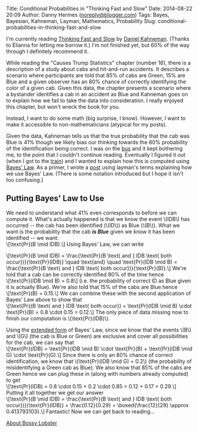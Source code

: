 Title: Conditional Probabilities in "Thinking Fast and Slow"
Date: 2014-08-22 20:09
Author: Danny Hermes (noreply@blogger.com)
Tags: Bayes, Bayesian, Kahneman, Layman, Mathematics, Probability
Slug: conditional-probabilities-in-thinking-fast-and-slow

I'm currently reading [Thinking Fast and
Slow](http://www.amazon.com/Thinking-Fast-Slow-Daniel-Kahneman/dp/0374533555)
by [Daniel Kahneman](http://en.wikipedia.org/wiki/Daniel_Kahneman).
(Thanks to Elianna for letting me borrow it.) I'm not finished yet, but
60% of the way through I definitely recommend it.  
  
While reading the "Causes Trump Statistics" chapter (number 16), there
is a description of a study about cabs and hit-and-run accidents. It
describes a scenario where participants are told that 85% of cabs are
Green, 15% are Blue and a given observer has an 80% chance of correctly
identifying the color of a given cab. Given this data, the chapter
presents a scenario where a bystander identifies a cab in an accident as
Blue and Kahneman goes on to explain how we fail to take the data into
consideration. I really enjoyed this chapter, but won't wreck the book
for you.  
  
Instead, I want to do some math (big surprise, I know). However, I want
to make it accessible to non-mathematicians (atypical for my posts).  
  
Given the data, Kahneman tells us that the true probability that the cab
was Blue is 41% though we likely bias our thinking towards the 80%
probability of the identification being correct. I was on the
[bus](http://www.sfmta.com/) and it kept bothering me, to the point that
I couldn't continue reading. Eventually I figured it out (when I got to
the [train](http://www.bart.gov/)) and I wanted to explain how this is
computed using [Bayes' Law](http://en.wikipedia.org/wiki/Bayes%27_law).
As a primer, I wrote a
[post](http://blog.bossylobster.com/2014/07/bayes-law-primer.html) using
layman's terms explaining how we use Bayes' Law. (There is some notation
introduced but I hope it isn't too confusing.)  

Putting Bayes' Law to Use
-------------------------

We need to understand what 41% even corresponds to before we can compute
it. What's actually happened is that we know the event \\(IDB\\) has
occurred -- the cab has been identified (\\(ID\\)) as Blue (\\(B\\)).
What we want is the probability that the cab ***is Blue*** given we know
it has been identified -- we want:  
\\[\\text{Pr}(B \\mid IDB).\\] Using Bayes' Law, we can write  

<div>

\\[\\text{Pr}(B \\mid IDB) = \\frac{\\text{Pr}(B \\text{ and } IDB
\\text{ both occur})}{\\text{Pr}(IDB)} \\quad \\text{and} \\quad
\\text{Pr}(IDB \\mid B) = \\frac{\\text{Pr}(B \\text{ and } IDB \\text{
both occur})}{\\text{Pr}(B)}.\\] We're told that a cab can be correctly
identified 80% of the time hence  
\\[\\text{Pr}(IDB \\mid B) = 0.8\\] (i.e. the probability of correct ID
as Blue given it is actually Blue). We're also told that 15% of the cabs
are Blue hence  
\\[\\text{Pr}(B) = 0.15.\\] We can combine these with the second
application of Bayes' Law above to show that  
\\[\\text{Pr}(B \\text{ and } IDB \\text{ both occur}) = \\text{Pr}(IDB
\\mid B) \\cdot \\text{Pr}(B) = 0.8 \\cdot 0.15 = 0.12.\\] The only
piece of data missing now to finish our computation is
\\(\\text{Pr}(IDB)\\).  
  
Using the [extended
form](http://blog.bossylobster.com/2014/07/bayes-law-primer.html#extended)
of Bayes' Law, since we know that the events \\(B\\) and \\(G\\) (the
cab is Blue or Green) are exclusive and cover all possibilities for the
cab, we can say that  
\\[\\text{Pr}(IDB) = \\text{Pr}(IDB \\mid B) \\cdot \\text{Pr}(B)
+ \\text{Pr}(IDB \\mid G) \\cdot \\text{Pr}(G).\\] Since there is only
an 80% chance of correct identification, we know that \\(\\text{Pr}(IDB
\\mid G) = 0.2\\) (the probability of misidentifying a Green cab as
Blue). We also know that 85% of the cabs are Green hence we can plug
these in (along with numbers already computed) to get  
\\[\\text{Pr}(IDB) = 0.8 \\cdot 0.15 + 0.2 \\cdot 0.85 = 0.12 + 0.17 =
0.29.\\] Putting it all together we get our answer  
\\[\\text{Pr}(B \\mid IDB) = \\frac{\\text{Pr}(B \\text{ and } IDB
\\text{ both occur})}{\\text{Pr}(IDB)} = \\frac{0.12}{0.29} =
\\boxed{\\frac{12}{29} \\approx 0.413793103}.\\] Fantastic! Now we can
get back to reading...

</div>

[About Bossy Lobster](https://profiles.google.com/114760865724135687241)

</p>

